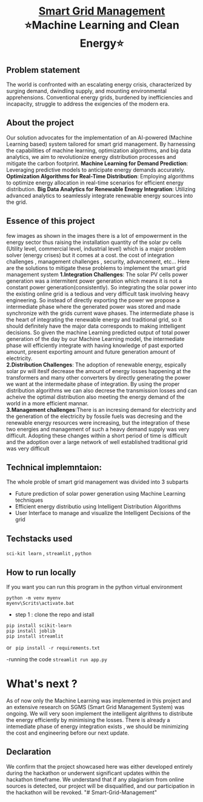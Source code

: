 <h1 align="center" style="border-bottom: none">
    <b>
        <a href="https://www.google.com"> Smart Grid Management </a><br>
    </b>
    ⭐️Machine Learning and Clean Energy⭐️ <br>
</h1>





## Problem statement 
The world is confronted with an escalating energy crisis, characterized by surging demand, dwindling supply, and mounting environmental apprehensions. Conventional energy grids, burdened by inefficiencies and incapacity, struggle to address the exigencies of the modern era.
## About the project
Our solution advocates for the implementation of an AI-powered (Machine Learning based) system tailored for smart grid management. By harnessing the capabilities of machine learning, optimization algorithms, and big data analytics, we aim to revolutionize energy distribution processes and mitigate the carbon footprint. 
**Machine Learning for Demand Prediction**: Leveraging predictive models to anticipate energy demands accurately.
**Optimization Algorithms for Real-Time Distribution**: Employing algorithms to optimize energy allocation in real-time scenarios for efficient energy distribution.
**Big Data Analytics for Renewable Energy Integration**: Utilizing advanced analytics to seamlessly integrate renewable energy sources into the grid.
## Essence of this project ##
few images 
as shown in the images there is a lot of empowerment in the energy sector thus raising the installation quantity of the solar pv cells (Utility level, commercial level, industrial level) which is a major problem solver (energy crises) but it comes at a cost.
the cost of integration challenges , management challenges , security, advancement, etc...
Here are the solutions to mitigate these problems to implement the smart grid management system
**1.Integration Challenges**: The solar PV cells power generation was a intermitent power generation which means it is not a constant power generation(consistently). So integrating the solar power into the existing online grid is a tedious and very difficult task involving heavy engineering. So instead of directly exporting the power we propose a intermediate phase where the generated power was stored and made synchronize with the grids current wave phases. The intermediate phase is the heart of integrating the renewable energy and traditional grid, so it should definitely have the major data corresponds to making inttelligent decisions. So given the machine Learning predicted output of total power generation of the day  by our Machine Learning model, the intermediate phase will efficiently integrate with having knowledge of past exported amount, present exporting amount and future generation amount of electricity.                                                            
**2.Distribution Challenges**: The adoption of renewable energy, espically solar pv will iteslf decrease the amount of energy losses happening at the transformers and many other converters by directly generating the power we want at the intermedaite phase of integration. By using the proper distribution algorithms we can also decrese the transmission losses and can acheive the optimal distribution also meeting the energy demand of the world in a more efficient mannar.        
**3.Management challenges**:There is an incresing demand for electricity and the generation of the electricity by fossile fuels was decresing and the renewable energy resources were increasing, but the integration of these two energies and management of such a heavy demand supply was very difficult. Adopting these changes within a short period of time is difficult and the adoption over a large network of well established traditional grid was very difficult
## Technical implemntaion:  
The whole proble of smart grid management was divided into 3 subparts
- Future prediction of solar power generation using Machine Learning techniques
- Efficient energy distributio using Intelligent Distribution Algorithms
- User Interface to manage and visualize the Intelligent Decisions of the grid


## Techstacks used 
`sci-kit learn` , `streamlit` , `python` 

## How to run locally 
If you want you can run this program in the python virtual environment
```
python -m venv myenv
myenv\Scrits\activate.bat
```
- step 1 : clone the repo and istall 
```
pip install scikit-learn
pip install joblib
pip install streamlit
```
or 
` pip install -r requirements.txt`

-running the code 
`streamlit run app.py`

# What's next ?
As of now only the Machine Learning was implemented in this project and an extensive research on SGMS (Smart Grid Management System) was ongoing. We will very soon implement the intelligent algrithms to distribute the energy efficiently by minimising the losses.
There is already a intemediate phase of energy integration exists , we should be minimizing the cost and engineering before our next update.

## Declaration
We confirm that the project showcased here was either developed entirely during the hackathon or underwent significant updates within the hackathon timeframe. We understand that if any plagiarism from online sources is detected, our project will be disqualified, and our participation in the hackathon will be revoked.
"# Smart-Grid-Management" 
